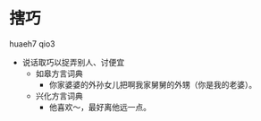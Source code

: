 # 搳巧
huaeh7 qio3
+ 说话取巧以捉弄别人、讨便宜
  * 如皋方言词典
    - 你家婆婆的外孙女儿把啊我家舅舅的外甥（你是我的老婆）。
  * 兴化方言词典
    - 他喜欢～，最好离他远一点。
